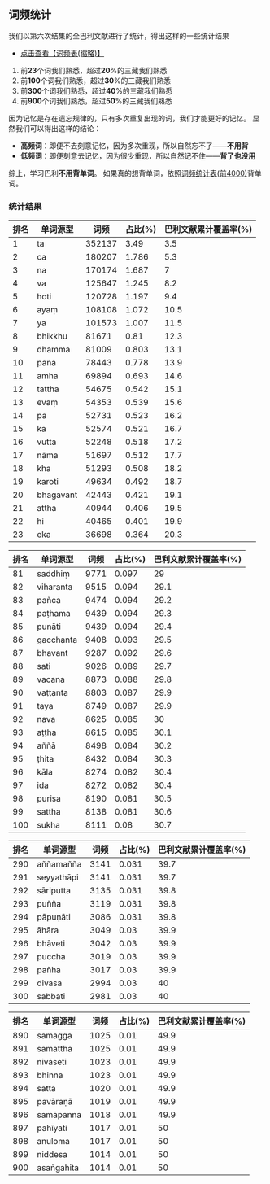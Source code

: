 ## 词频统计
我们以第六次结集的全巴利文献进行了统计，得出这样的一些统计结果

- [点击查看【词频表(缩略)】](#统计结果)

1. 前**23**个词我们熟悉，超过**20**%的三藏我们熟悉
2. 前**100**个词我们熟悉，超过**30**%的三藏我们熟悉
3. 前**300**个词我们熟悉，超过**40**%的三藏我们熟悉
4. 前**900**个词我们熟悉，超过**50**%的三藏我们熟悉

因为记忆是存在遗忘规律的，只有多次重复出现的词，我们才能更好的记忆。
显然我们可以得出这样的结论：
- **高频词**：即便不去刻意记忆，因为多次重现，所以自然忘不了——**不用背**
- **低频词**：即便刻意去记忆，因为很少重现，所以自然记不住——**背了也没用**

综上，学习巴利**不用背单词**。
如果真的想背单词，依照[词频统计表(前4000)](https://www-hk.wikipali.org/app/statistics/index.php?language=en&wordop=like&spell=&groupby=base&0=on&0=on&0=on&93=on&94=on&95=on&0=on&164=on&165=on&166=on&0=on&167=on&168=on&169=on&170=on&171=on&0=on&84=on&85=on&86=on&87=on&88=on&89=on&90=on&91=on&92=on&82=on&83=on&0=on&154=on&156=on&157=on&158=on&159=on&160=on&161=on&162=on&163=on&143=on&144=on&145=on&146=on&147=on&148=on&149=on&150=on&151=on&152=on&153=on&155=on&0=on&0=on&213=on&214=on&0=on&215=on&216=on&0=on&217=on&0=on&0=on&73=on&0=on&74=on&0=on&75=on&0=on&76=on&0=on&77=on&0=on&78=on&79=on&80=on&0=on&81=on&69=on&70=on&71=on&72=on&0=on&0=on&0=on&103=on&104=on&105=on&0=on&130=on&131=on&132=on&0=on&133=on&134=on&135=on&136=on&137=on&0=on&99=on&100=on&101=on&102=on&0=on&116=on&122=on&123=on&124=on&125=on&126=on&127=on&128=on&129=on&106=on&107=on&108=on&109=on&110=on&111=on&112=on&113=on&114=on&115=on&117=on&118=on&119=on&120=on&121=on&0=on&0=on&138=on&139=on&0=on&140=on&141=on&0=on&142=on&0=on&96=on&97=on&98=on&0=on&0=on&0=on&185=on&186=on&187=on&188=on&189=on&0=on&192=on&193=on&194=on&0=on&195=on&196=on&197=on&198=on&199=on&0=on&181=on&182=on&183=on&184=on&0=on&190=on&191=on&0=on&204=on&205=on&206=on&207=on&208=on&209=on&210=on&211=on&212=on&200=on&201=on&202=on&203=on&0=on&172=on&173=on&174=on&175=on&176=on&177=on&178=on&179=on&180=on&0=on&0=on&64=on&65=on&66=on&67=on&68=on&0=on&39=on&40=on&41=on&42=on&43=on&44=on&45=on&0=on&22=on&23=on&24=on&25=on&0=on&1=on&2=on&3=on&4=on&5=on&6=on&7=on&8=on&0=on&61=on&62=on&63=on&0=on&13=on&14=on&15=on&16=on&17=on&18=on&19=on&20=on&21=on&9=on&10=on&11=on&12=on&0=on&27=on&28=on&29=on&30=on&31=on&32=on&33=on&34=on&35=on&26=on&0=on&36=on&37=on&38=on&0=on&52=on&53=on&54=on&55=on&56=on&57=on&58=on&59=on&60=on&46=on&47=on&48=on&49=on&50=on&51=on)背单词。

### 统计结果

|排名|单词源型|词频|占比(%)|巴利文献累计覆盖率(%)|
|-|-|-|-|-|
|1|ta|352137|3.49|3.5|
|2|ca|180207|1.786|5.3|
|3|na|170174|1.687|7|
|4|va|125647|1.245|8.2|
|5|hoti|120728|1.197|9.4|
|6|ayaṃ|108108|1.072|10.5|
|7|ya|101573|1.007|11.5|
|8|bhikkhu|81671|0.81|12.3|
|9|dhamma|81009|0.803|13.1|
|10|pana|78443|0.778|13.9|
|11|amha|69894|0.693|14.6|
|12|tattha|54675|0.542|15.1|
|13|evaṃ|54353|0.539|15.6|
|14|pa|52731|0.523|16.2|
|15|ka|52574|0.521|16.7|
|16|vutta|52248|0.518|17.2|
|17|nāma|51697|0.512|17.7|
|18|kha|51293|0.508|18.2|
|19|karoti|49634|0.492|18.7|
|20|bhagavant|42443|0.421|19.1|
|21|attha|40944|0.406|19.5|
|22|hi|40465|0.401|19.9|
|23|eka|36698|0.364|20.3|

|排名|单词源型|词频|占比(%)|巴利文献累计覆盖率(%)|
|-|-|-|-|-|
|81|saddhiṃ|9771|0.097|29|
|82|viharanta|9515|0.094|29.1|
|83|pañca|9474|0.094|29.2|
|84|paṭhama|9439|0.094|29.3|
|85|punāti|9439|0.094|29.4|
|86|gacchanta|9408|0.093|29.5|
|87|bhavant|9287|0.092|29.6|
|88|sati|9026|0.089|29.7|
|89|vacana|8873|0.088|29.8|
|90|vaṭṭanta|8803|0.087|29.9|
|91|taya|8749|0.087|29.9|
|92|nava|8625|0.085|30|
|93|aṭṭha|8615|0.085|30.1|
|94|aññā|8498|0.084|30.2|
|95|ṭhita|8432|0.084|30.3|
|96|kāla|8274|0.082|30.4|
|97|ida|8272|0.082|30.4|
|98|purisa|8190|0.081|30.5|
|99|sattha|8138|0.081|30.6|
|100|sukha|8111|0.08|30.7|


|排名|单词源型|词频|占比(%)|巴利文献累计覆盖率(%)|
|-|-|-|-|-|
|290|aññamañña|3141|0.031|39.7|
|291|seyyathāpi|3141|0.031|39.7|
|292|sāriputta|3135|0.031|39.8|
|293|puñña|3119|0.031|39.8|
|294|pāpuṇāti|3086|0.031|39.8|
|295|āhāra|3049|0.03|39.9|
|296|bhāveti|3042|0.03|39.9|
|297|puccha|3019|0.03|39.9|
|298|pañha|3017|0.03|39.9|
|299|divasa|2994|0.03|40|
|300|sabbati|2981|0.03|40|



|排名|单词源型|词频|占比(%)|巴利文献累计覆盖率(%)|
|-|-|-|-|-|
|890|samagga|1025|0.01|49.9|
|891|samattha|1025|0.01|49.9|
|892|nivāseti|1023|0.01|49.9|
|893|bhinna|1023|0.01|49.9|
|894|satta|1020|0.01|49.9|
|895|pavāraṇā|1019|0.01|49.9|
|896|samāpanna|1018|0.01|49.9|
|897|pahīyati|1017|0.01|50|
|898|anuloma|1017|0.01|50|
|899|niddesa|1014|0.01|50|
|900|asaṅgahita|1014|0.01|50|


